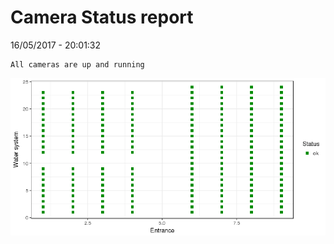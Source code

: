 Camera Status report
================
16/05/2017 - 20:01:32

    All cameras are up and running

![](camreport_files/figure-markdown_github/unnamed-chunk-2-1.png)
